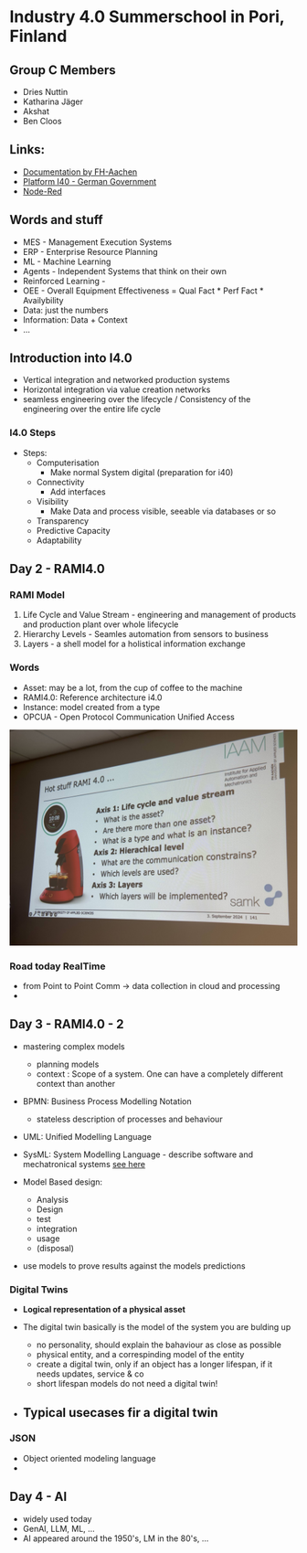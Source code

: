 # Industry 4.0 Summerschool in Pori, Finland

## Group C Members

- Dries Nuttin
- Katharina Jäger
- Akshat
- Ben Cloos

## Links:

- [Documentation by FH-Aachen](https://git.fh-aachen.de/lectures-material-wollert/hack-your-coffeemaschine/-/wikis/home)
- [Platform I40 - German Government](https://www.plattform-i40.de/IP/Navigation/EN/Home/home.html)
- [Node-Red](https://nodered.org)

## Words and stuff

- MES - Management Execution Systems
- ERP - Enterprise Resource Planning 
- ML - Machine Learning
- Agents - Independent Systems that think on their own
- Reinforced Learning - 
- OEE - Overall Equipment Effectiveness = Qual Fact * Perf Fact * Availybility
- Data: just the numbers
- Information: Data + Context
- ...

## Introduction into I4.0

- Vertical integration and networked production systems
- Horizontal integration via value creation networks 
- seamless engineering over the lifecycle / Consistency of the engineering over the entire life cycle

### I4.0 Steps

- Steps:
    - Computerisation
        - Make normal System digital (preparation for i40)
    - Connectivity
        - Add interfaces 
    - Visibility
        - Make Data and process visible, seeable via databases or so
    - Transparency
    - Predictive Capacity
    - Adaptability
    

## Day 2 - RAMI4.0

### RAMI Model

1. Life Cycle and Value Stream - engineering and management of products and production plant over whole lifecycle
1. Hierarchy Levels - Seamles automation from sensors to business
1. Layers - a shell model for a holistical information exchange

### Words

- Asset: may be a lot, from the cup of coffee to the machine
- RAMI4.0: Reference architecture i4.0
- Instance: model created from a type
- OPCUA - Open Protocol Communication Unified Access

![](./images/RAMI4.0_HotStuff.jpg)


### Road today RealTime

- from Point to Point Comm -> data collection in cloud and processing
- 

## Day 3 - RAMI4.0 - 2

- mastering complex models
    - planning models
    - context : Scope of a system. One can have a completely different context than another

- BPMN: Business Process Modelling Notation
    - stateless description of processes and behaviour

- UML: Unified Modelling Language
- SysML: System Modelling Language - describe software and mechatronical systems [see here](https://i40.fh-aachen.de/intranet/materials/additional/uml/index.html)

- Model Based design:
    - Analysis
    - Design
    - test
    - integration
    - usage
    - (disposal)

- use models to prove results against the models predictions


### Digital Twins

- **Logical representation of a physical asset**

- The digital twin basically is the model of the system you are bulding up
    - no personality, should explain the bahaviour as close as possible
    - physical entity, and a correspinding model of the entity
    - create a digital twin, only if an object has a longer lifespan, if it needs updates, service & co
    - short lifespan models do not need a digital twin!

- Typical usecases fir a digital twin
    - 


### JSON

- Object oriented modeling language
-  

## Day 4 - AI

- widely used today
- GenAI, LLM, ML, ...
- AI appeared around the 1950's, LM in the 80's, ...